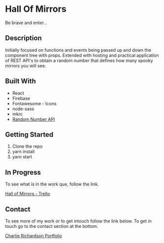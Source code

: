 # Hall Of Mirrors
Be brave and enter...

## Description

Initially focused on functions and events being passed up and down the component tree with props.  Extended with hosting and practical application of REST API's to obtain a random number that defines how many spooky mirrors you will see. 

## Built With 

* React
* Firebase
* Fontawesome - Icons
* node-sass
* mkrc
* [Random Number API](https://www.random.org)

## Getting Started

1. Clone the repo
2. yarn install
3. yarn start

## In Progress 

To see what is in the work que, follow the link.

[Hall of Mirrors - Trello](https://trello.com/b/s8B8IvNq/hall-of-mirrors)

## Contact

To see more of my work or to get intouch follow the link below. To get in touch go to the contact section at the bottom.

[Charlie Richardson Portfolio](https://www.charlie-richardson.co.uk/)


